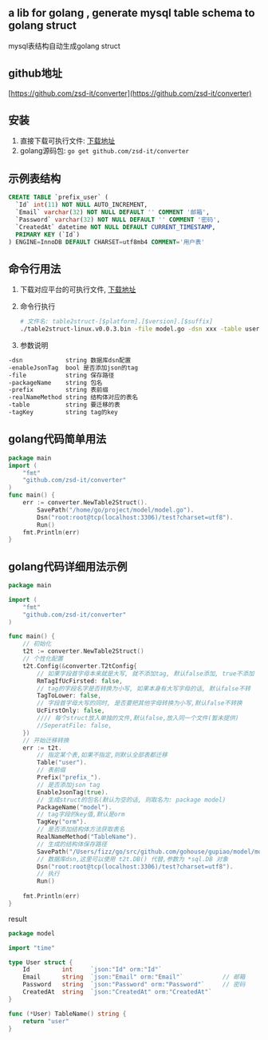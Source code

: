 a lib for golang , generate mysql table schema to golang struct  
-----
mysql表结构自动生成golang struct  

## github地址
[https://github.com/zsd-it/converter](https://github.com/zsd-it/converter)

## 安装
1. 直接下载可执行文件: [下载地址](https://github.com/zsd-it/converter/releases)  
2. golang源码包: `go get github.com/zsd-it/converter`

## 示例表结构
```sql
CREATE TABLE `prefix_user` (
  `Id` int(11) NOT NULL AUTO_INCREMENT,
  `Email` varchar(32) NOT NULL DEFAULT '' COMMENT '邮箱',
  `Password` varchar(32) NOT NULL DEFAULT '' COMMENT '密码',
  `CreatedAt` datetime NOT NULL DEFAULT CURRENT_TIMESTAMP,
  PRIMARY KEY (`Id`)
) ENGINE=InnoDB DEFAULT CHARSET=utf8mb4 COMMENT='用户表'
```

## 命令行用法
1. 下载对应平台的可执行文件, [下载地址](https://github.com/zsd-it/converter/releases)

2. 命令行执行
    ```sh
    # 文件名: table2struct-[$platform].[$version].[$suffix]
    ./table2struct-linux.v0.0.3.bin -file model.go -dsn xxx -table user
    ```

3. 参数说明
```sh
-dsn            string 数据库dsn配置
-enableJsonTag  bool 是否添加json的tag
-file           string 保存路径
-packageName    string 包名
-prefix         string 表前缀
-realNameMethod string 结构体对应的表名
-table          string 要迁移的表
-tagKey         string tag的key
```

## golang代码简单用法
```go
package main
import (
	"fmt"
	"github.com/zsd-it/converter"
)
func main() {
	err := converter.NewTable2Struct().
		SavePath("/home/go/project/model/model.go").
		Dsn("root:root@tcp(localhost:3306)/test?charset=utf8").
		Run()
	fmt.Println(err)
}
```

## golang代码详细用法示例
```go
package main

import (
	"fmt"
	"github.com/zsd-it/converter"
)

func main() {
	// 初始化
	t2t := converter.NewTable2Struct()
	// 个性化配置
	t2t.Config(&converter.T2tConfig{
		// 如果字段首字母本来就是大写, 就不添加tag, 默认false添加, true不添加
		RmTagIfUcFirsted: false,
		// tag的字段名字是否转换为小写, 如果本身有大写字母的话, 默认false不转
		TagToLower: false,
		// 字段首字母大写的同时, 是否要把其他字母转换为小写,默认false不转换
		UcFirstOnly: false,
		//// 每个struct放入单独的文件,默认false,放入同一个文件(暂未提供)
		//SeperatFile: false,
	})
	// 开始迁移转换
	err := t2t.
		// 指定某个表,如果不指定,则默认全部表都迁移
		Table("user").
		// 表前缀
		Prefix("prefix_").
		// 是否添加json tag
		EnableJsonTag(true).
		// 生成struct的包名(默认为空的话, 则取名为: package model)
		PackageName("model").
		// tag字段的key值,默认是orm
		TagKey("orm").
		// 是否添加结构体方法获取表名
		RealNameMethod("TableName").
		// 生成的结构体保存路径
		SavePath("/Users/fizz/go/src/github.com/gohouse/gupiao/model/model.go").
		// 数据库dsn,这里可以使用 t2t.DB() 代替,参数为 *sql.DB 对象
		Dsn("root:root@tcp(localhost:3306)/test?charset=utf8").
		// 执行
		Run()
	
	fmt.Println(err)
}
```

result 
```go
package model

import "time"

type User struct {
	Id         int     `json:"Id" orm:"Id"`
	Email      string  `json:"Email" orm:"Email"`           // 邮箱
	Password   string  `json:"Password" orm:"Password"`     // 密码
	CreatedAt  string  `json:"CreatedAt" orm:"CreatedAt"`
}

func (*User) TableName() string {
	return "user"
}
```
